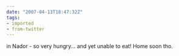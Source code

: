 ```yaml
---
date: "2007-04-13T18:47:32Z"
tags:
- imported
- from-twitter
---
```

in Nador - so very hungry... and yet unable to eat! Home soon tho.
